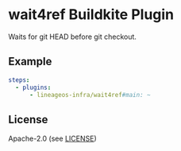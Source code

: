 # wait4ref Buildkite Plugin

Waits for git HEAD before git checkout.

## Example

```yml
steps:
  - plugins:
      - lineageos-infra/wait4ref#main: ~
```

## License

Apache-2.0 (see [LICENSE](LICENSE))
